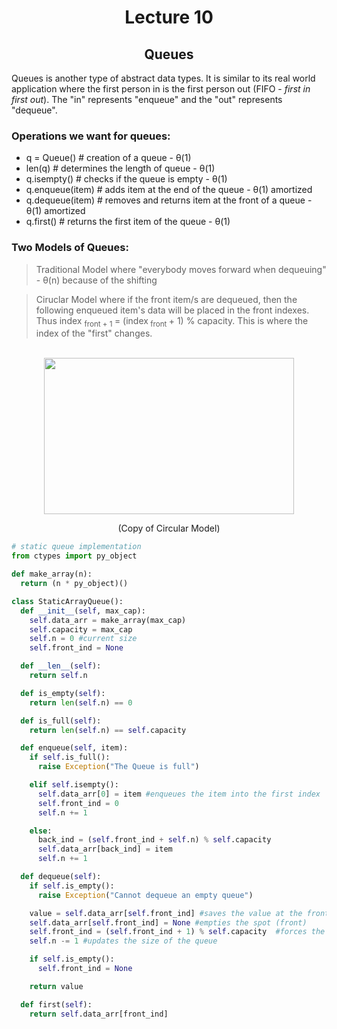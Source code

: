 <div align = "center">

# Lecture 10
## Queues
  
</div>

Queues is another type of abstract data types. It is similar to its real world application where the first person in is the first person out (FIFO - *first in first out*). The "in" represents "enqueue" and the "out" represents "dequeue". 

### Operations we want for queues:
- q = Queue() # creation of a queue - θ(1)
- len(q) # determines the length of queue - θ(1)
- q.isempty() # checks if the queue is empty - θ(1)
- q.enqueue(item) # adds item at the end of the queue - θ(1) amortized 
- q.dequeue(item) # removes and returns item at the front of a queue - θ(1) amortized
- q.first() # returns the first item of the queue - θ(1)


### Two Models of Queues:
> Traditional Model where "everybody moves forward when dequeuing" - θ(n) because of the shifting

> Ciruclar Model where if the front item/s are dequeued, then the following enqueued item's data will be placed in the front indexes.
> Thus index <sub> front + 1 </sub> = (index<sub> front </sub> + 1) % capacity. This is where the index of the "first" changes. 

</br>

<div align = "center">
<img src = "https://i.makeagif.com/media/4-25-2020/tW3iGC.gif" width = 400 height = 250 />
  
(Copy of Circular Model)
</div>

```python
# static queue implementation
from ctypes import py_object

def make_array(n):
  return (n * py_object)()

class StaticArrayQueue():
  def __init__(self, max_cap):
    self.data_arr = make_array(max_cap)
    self.capacity = max_cap
    self.n = 0 #current size
    self.front_ind = None

  def __len__(self):
    return self.n

  def is_empty(self):
    return len(self.n) == 0

  def is_full(self):
    return len(self.n) == self.capacity

  def enqueue(self, item):
    if self.is_full():
      raise Exception("The Queue is full")

    elif self.isempty():
      self.data_arr[0] = item #enqueues the item into the first index
      self.front_ind = 0 
      self.n += 1

    else:
      back_ind = (self.front_ind + self.n) % self.capacity
      self.data_arr[back_ind] = item
      self.n += 1

  def dequeue(self):
    if self.is_empty():
      raise Exception("Cannot dequeue an empty queue")

    value = self.data_arr[self.front_ind] #saves the value at the front (so we can return it)
    self.data_arr[self.front_ind] = None #empties the spot (front)
    self.front_ind = (self.front_ind + 1) % self.capacity  #forces the new front index to be moved to the right
    self.n -= 1 #updates the size of the queue

    if self.is_empty():
      self.front_ind = None

    return value

  def first(self):
    return self.data_arr[front_ind]

```
